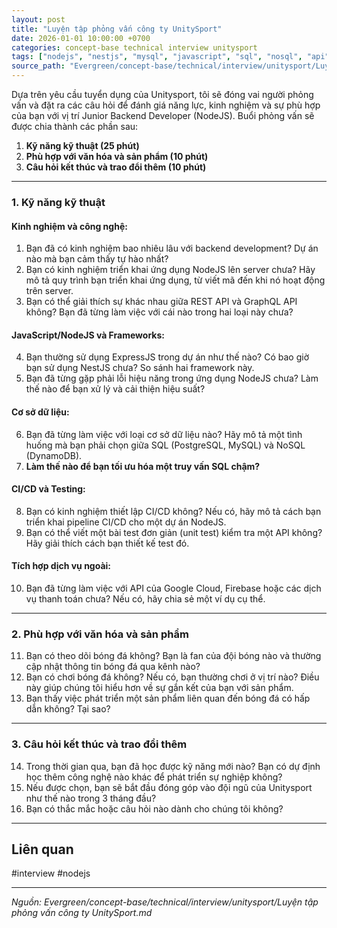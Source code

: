 ```yaml
---
layout: post
title: "Luyện tập phỏng vấn công ty UnitySport"
date: 2026-01-01 10:00:00 +0700
categories: concept-base technical interview unitysport
tags: ["nodejs", "nestjs", "mysql", "javascript", "sql", "nosql", "api", "interview", "backend"]
source_path: "Evergreen/concept-base/technical/interview/unitysport/Luyện tập phỏng vấn công ty UnitySport.md"
---
```

Dựa trên yêu cầu tuyển dụng của Unitysport, tôi sẽ đóng vai người phỏng vấn và đặt ra các câu hỏi để đánh giá năng lực, kinh nghiệm và sự phù hợp của bạn với vị trí Junior Backend Developer (NodeJS). Buổi phỏng vấn sẽ được chia thành các phần sau:

1. **Kỹ năng kỹ thuật (25 phút)**
2. **Phù hợp với văn hóa và sản phẩm (10 phút)**
3. **Câu hỏi kết thúc và trao đổi thêm (10 phút)**

---

### **1. Kỹ năng kỹ thuật**

#### **Kinh nghiệm và công nghệ:**

1. Bạn đã có kinh nghiệm bao nhiêu lâu với backend development? Dự án nào mà bạn cảm thấy tự hào nhất?
2. Bạn có kinh nghiệm triển khai ứng dụng NodeJS lên server chưa? Hãy mô tả quy trình bạn triển khai ứng dụng, từ viết mã đến khi nó hoạt động trên server.
3. Bạn có thể giải thích sự khác nhau giữa REST API và GraphQL API không? Bạn đã từng làm việc với cái nào trong hai loại này chưa?

#### **JavaScript/NodeJS và Frameworks:**

4. Bạn thường sử dụng ExpressJS trong dự án như thế nào? Có bao giờ bạn sử dụng NestJS chưa? So sánh hai framework này.
5. Bạn đã từng gặp phải lỗi hiệu năng trong ứng dụng NodeJS chưa? Làm thế nào để bạn xử lý và cải thiện hiệu suất?

#### **Cơ sở dữ liệu:**

6. Bạn đã từng làm việc với loại cơ sở dữ liệu nào? Hãy mô tả một tình huống mà bạn phải chọn giữa SQL (PostgreSQL, MySQL) và NoSQL (DynamoDB).
7. **Làm thế nào để bạn tối ưu hóa một truy vấn SQL chậm?**

#### **CI/CD và Testing:**

8. Bạn có kinh nghiệm thiết lập CI/CD không? Nếu có, hãy mô tả cách bạn triển khai pipeline CI/CD cho một dự án NodeJS.
9. Bạn có thể viết một bài test đơn giản (unit test) kiểm tra một API không? Hãy giải thích cách bạn thiết kế test đó.

#### **Tích hợp dịch vụ ngoài:**

10. Bạn đã từng làm việc với API của Google Cloud, Firebase hoặc các dịch vụ thanh toán chưa? Nếu có, hãy chia sẻ một ví dụ cụ thể.

---

### **2. Phù hợp với văn hóa và sản phẩm**

11. Bạn có theo dõi bóng đá không? Bạn là fan của đội bóng nào và thường cập nhật thông tin bóng đá qua kênh nào?
12. Bạn có chơi bóng đá không? Nếu có, bạn thường chơi ở vị trí nào? Điều này giúp chúng tôi hiểu hơn về sự gắn kết của bạn với sản phẩm.
13. Bạn thấy việc phát triển một sản phẩm liên quan đến bóng đá có hấp dẫn không? Tại sao?

---

### **3. Câu hỏi kết thúc và trao đổi thêm**

14. Trong thời gian qua, bạn đã học được kỹ năng mới nào? Bạn có dự định học thêm công nghệ nào khác để phát triển sự nghiệp không?
15. Nếu được chọn, bạn sẽ bắt đầu đóng góp vào đội ngũ của Unitysport như thế nào trong 3 tháng đầu?
16. Bạn có thắc mắc hoặc câu hỏi nào dành cho chúng tôi không?



---
## Liên quan


#interview #nodejs

---
*Nguồn: Evergreen/concept-base/technical/interview/unitysport/Luyện tập phỏng vấn công ty UnitySport.md*